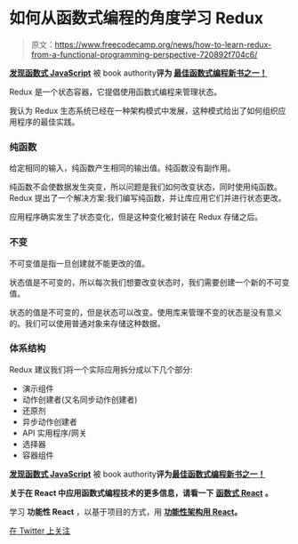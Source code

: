 # 如何从函数式编程的角度学习 Redux

> 原文：<https://www.freecodecamp.org/news/how-to-learn-redux-from-a-functional-programming-perspective-720892f704c6/>

[****发现函数式 JavaScript****](https://read.amazon.com/kp/embed?asin=B07PBQJYYG&preview=newtab&linkCode=kpe&ref_=cm_sw_r_kb_dp_cm5KCbE5BDJGE) 被 book authority****评为 [****最佳函数式编程新书之一！****](https://bookauthority.org/books/new-functional-programming-books?t=7p46zt&s=award&book=1095338781)****

Redux 是一个状态容器，它提倡使用函数式编程来管理状态。

我认为 Redux 生态系统已经在一种架构模式中发展，这种模式给出了如何组织应用程序的最佳实践。

### 纯函数

给定相同的输入，纯函数产生相同的输出值。纯函数没有副作用。

纯函数不会使数据发生突变，所以问题是我们如何改变状态，同时使用纯函数。Redux 提出了一个解决方案:我们编写纯函数，并让库应用它们并进行状态更改。

应用程序确实发生了状态变化，但是这种变化被封装在 Redux 存储之后。

### 不变

不可变值是指一旦创建就不能更改的值。

状态值是不可变的，所以每次我们想要改变状态时，我们需要创建一个新的不可变值。

状态的值是不可变的，但是状态可以改变。使用库来管理不变的状态是没有意义的。我们可以使用普通对象来存储这种数据。

### 体系结构

Redux 建议我们将一个实际应用拆分成以下几个部分:

*   演示组件
*   动作创建者(又名同步动作创建者)
*   还原剂
*   异步动作创建者
*   API 实用程序/网关
*   选择器
*   容器组件

[****发现函数式 JavaScript****](https://read.amazon.com/kp/embed?asin=B07PBQJYYG&preview=newtab&linkCode=kpe&ref_=cm_sw_r_kb_dp_cm5KCbE5BDJGE&source=post_page---------------------------) 被 book authority****评为[****最佳函数式编程新书之一！****](https://bookauthority.org/books/new-functional-programming-books?t=7p46zt&s=award&book=1095338781&source=post_page---------------------------)****

****关于在 React 中应用函数式编程技术的更多信息，请看一下**** [****函数式 React****](https://read.amazon.com/kp/embed?asin=B07S1NLFTS&preview=newtab&linkCode=kpe&ref_=cm_sw_r_kb_dp_Pko5CbA30383Y) ****。****

学习 ****功能性 React**** ，以基于项目的方式，用 [****功能性架构用 React****](https://read.amazon.com/kp/embed?asin=B0846NRJYR&preview=newtab&linkCode=kpe&ref_=cm_sw_r_kb_dp_o.hlEbDD02JB2)****。****

[在 Twitter 上关注](https://twitter.com/cristi_salcescu)